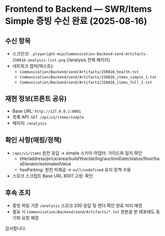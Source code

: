 # Frontend to Backend — SWR/Items Simple 증빙 수신 완료 (2025-08-16)

## 수신 항목

- 스크린샷: `.playwright-mcp/Communication-Backend-send-Artifacts-250816-analysis-list.png` (/analysis 전체 페이지)
- 네트워크 캡처(텍스트):
  - `Communication/Backend/send/Artifacts/250816_health.txt`
  - `Communication/Backend/send/Artifacts/250816_items_simple_1.txt`
  - `Communication/Backend/send/Artifacts/250816_items_full_1.txt`

## 재현 정보(프론트 공유)

- Base URL: `http://127.0.0.1:8001`
- 목록 API: `GET /api/v1/items/simple`
- 페이지: `/analysis`

## 확인 사항(매핑/정책)

- `/api/v1/items` 원천 응답 → simple 스키마 어댑터: 가이드와 일치 확인
  - title/address/price/area/buildYear/lat/lng/auctionDate/status/floor/hasElevator/estimatedValue
  - hasParking: 원천 미제공 → `null/undefined` 유지 정책 수용
- 스모크 스크립트 Base URL 8001 고정: 확인

## 후속 조치

- 증빙 파일 기준 `/analysis` 스모크 200 응답 및 렌더 확인 완료 처리 예정
- 필요 시 `Communication/Backend/send/Artifacts/*.txt` 원본을 본 레포에도 동기화 요청 예정

감사합니다.

